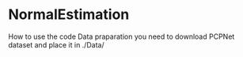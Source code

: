# NormalEstimation
How to use the code
Data praparation
you need to download PCPNet dataset and place it in ./Data/
